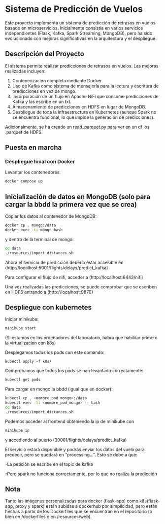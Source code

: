# Sistema de Predicción de Vuelos

Este proyecto implementa un sistema de predicción de retrasos en vuelos basado en microservicios. Inicialmente consistía en varios servicios independientes (Flask, Kafka, Spark Streaming, MongoDB), pero ha sido evolucionado con mejoras significativas en la arquitectura y el despliegue.

## Descripción del Proyecto

El sistema permite realizar predicciones de retrasos en vuelos. Las mejoras realizadas incluyen:

1. Contenerización completa mediante Docker.
2. Uso de Kafka como sistema de mensajería para la lectura y escritura de predicciones en vez de mongo.
3. Incorporación de un flujo en Apache NiFi que consume predicciones de Kafka y las escribe en un txt.
4. Almacenamiento de predicciones en HDFS en lugar de MongoDB.
5. Despliegue de toda la infraestructura en Kubernetes (aunque Spark no se encuentra funcional, lo que impide la generación de predicciones).

Adicionalmente, se ha creado un read_parquet.py para ver en un df los .parquet de HDFS.

## Puesta en marcha

### Despliegue local con Docker

Levantar los contenedores:

```bash
docker compose up
```
## Inicialización de datos en MongoDB (solo para cargar la bbdd la primera vez que se crea)

Copiar los datos al contenedor de MongoDB:

```bash
docker cp . mongo:/data
docker exec -ti mongo bash
```
y dentro de la terminal de mongo:

```bash
cd data
./resources/import_distances.sh
```

Ahora el servicio de predicción debería estar accesible en (http://localhost:5001/flights/delays/predict_kafka)

Para configurar el flujo de nifi, acceder a (http://localhost:8443/nifi)

Una vez realizadas las predicciones, se puede comprobar que se escriben en HDFS entrando a (http://localhost:9870)

## Despliegue con kubernetes

Iniciar minikube:
```bash
minikube start
```
(Si estamos en los ordenadores del laboratorio, habra que habilitar primero la virtualizacion con k8s)

Desplegamos todos los pods con este comando:
```
kubectl apply -f k8s/
```

Comprobamos que todos los pods se han levantado correctamente:
```bash
kubectl get pods
```
Para cargar en mongo la bbdd (igual que en docker):
```bash
kubectl cp . <nombre_pod_mongo>:/data
kubectl exec -ti <nombre_pod_mongo> -- bash
cd data
./resources/import_distances.sh
```

Podemos acceder al frontend obteniendo la ip de minikube con
```bash
minikube ip
```
y accediendo al puerto (30001/flights/delays/predict_kafka)

El servicio estará disponible y podrás enviar los datos del vuelo para predecir, pero se quedará en "processing...". Esto se debe a que:

-La petición se escribe en el topic de kafka

-Pero spark no funciona correctamente, por lo que no realiza la predicción

## Nota
Tanto las imágenes personalizadas para docker (flask-app) como k8s(flask-app, proxy y spark) están subidas a dockerhub por simplicidad, pero están hechas a partir de los Dockerfiles que se encuentran en el repositorio (o bien en /dockerfiles o en /resources/web).

